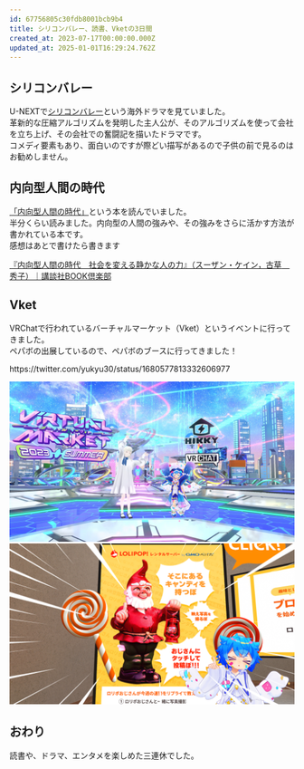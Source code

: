 ```yaml
---
id: 67756805c30fdb8001bcb9b4
title: シリコンバレー、読書、Vketの3日間
created_at: 2023-07-17T00:00:00.000Z
updated_at: 2025-01-01T16:29:24.762Z
---
```


<h2>シリコンバレー</h2>
<p>U-NEXTで<a href="https://video.unext.jp/title/SID0056451">シリコンバレー</a>という海外ドラマを見ていました。<br/>
革新的な圧縮アルゴリズムを発明した主人公が、そのアルゴリズムを使って会社を立ち上げ、その会社での奮闘記を描いたドラマです。<br/>
コメディ要素もあり、面白いのですが際どい描写があるので子供の前で見るのはお勧めしません。</p>
<h2>内向型人間の時代</h2>
<p><a href="https://bookclub.kodansha.co.jp/product?item=0000187616">「内向型人間の時代」</a>という本を読んでいました。<br/>
半分くらい読みました。内向型の人間の強みや、その強みをさらに活かす方法が書かれている本です。<br/>
感想はあとで書けたら書きます</p>
<p><a href="https://bookclub.kodansha.co.jp/product?item=0000187616">『内向型人間の時代　社会を変える静かな人の力』（スーザン・ケイン，古草　秀子）｜講談社BOOK倶楽部</a></p>
<h2>Vket</h2>
<p>VRChatで行われているバーチャルマーケット（Vket）というイベントに行ってきました。<br/>
ペパボの出展しているので、ペパボのブースに行ってきました！</p>
<p>https://twitter.com/yukyu30/status/1680577813332606977</p>
<p><img alt="vket.jpeg" src="vket.jpeg"/><br/>
<img alt="lolipop.png" src="lolipop.png"/></p>
<h2>おわり</h2>
<p>読書や、ドラマ、エンタメを楽しめた三連休でした。</p>
